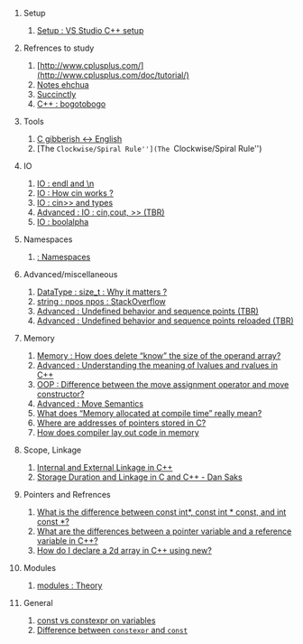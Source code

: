 1. Setup 
   1. [Setup : VS Studio C++ setup](https://code.visualstudio.com/docs/cpp/config-mingw#_cc-configurations)
   
2. Refrences to study 
   1. [http://www.cplusplus.com/](http://www.cplusplus.com/doc/tutorial/)
   2. [Notes ehchua](https://www3.ntu.edu.sg/home/ehchua/programming/index.html#Cpp)
   3. [Succinctly](https://code.tutsplus.com/series/c-succinctly--mobile-22076)
   4. [C++ : bogotobogo](https://www.bogotobogo.com/cplusplus/)
2. Tools
   1. [C gibberish ↔ English](https://www.cdecl.org/)
   2. [The ``Clockwise/Spiral Rule''](The ``Clockwise/Spiral Rule'')
3. IO
   1. [IO : endl and \n](https://www.educative.io/edpresso/what-is-the-difference-between-endl-and-n-in-cpp#:~:text=Both%20endl%20and%20%5Cn%20serve,%2C%20whereas%20%5Cn%20does%20not.)
   2. [IO : How cin works ?](https://stackoverflow.com/a/36914430/6753380)
   3. [IO : cin>> and types](http://www.cplusplus.com/forum/beginner/30770/#:~:text=now%20since%20char%20can%20read,double%20reads%20in%20the%204.)
   4. [Advanced : IO : cin,cout, >> (TBR)](https://stackoverflow.com/a/34384431/6753380)
   5. [IO : boolalpha](http://www.cplusplus.com/reference/ios/boolalpha/)

4. Namespaces
   1. [ : Namespaces](http://www.cplusplus.com/doc/oldtutorial/namespaces/)
   
5. Advanced/miscellaneous
   1. [DataType : size_t : Why it matters ?](https://www.embedded.com/why-size_t-matters/)
   2. [string : npos](http://www.cplusplus.com/reference/string/string/npos/)[  npos : StackOverflow](https://stackoverflow.com/questions/3827926/what-does-stringnpos-mean-in-this-code)
   3. [Advanced : Undefined behavior and sequence points (TBR)](https://stackoverflow.com/questions/4176328/undefined-behavior-and-sequence-points)
   4. [Advanced : Undefined behavior and sequence points reloaded (TBR)](https://stackoverflow.com/questions/4638364/undefined-behavior-and-sequence-points-reloaded)
   
6. Memory
   1.  [Memory : How does delete “know” the size of the operand array?](https://stackoverflow.com/questions/197675/how-does-delete-know-the-size-of-the-operand-array)
   2. [Advanced : Understanding the meaning of lvalues and rvalues in C++](https://www.internalpointers.com/post/understanding-meaning-lvalues-and-rvalues-c)
   3. [OOP : Difference between the move assignment operator and move constructor?](https://stackoverflow.com/questions/29971205/difference-between-the-move-assignment-operator-and-move-constructor#:~:text=A%20move%20constructor%20is%20executed,as%20in%20the%20copy%20case.)
   4. [Advanced : Move Semantics](https://www.slideshare.net/ripplelabs/howard-hinnant-accu2014)
   5. [What does “Memory allocated at compile time” really mean?](https://stackoverflow.com/questions/21350478/what-does-memory-allocated-at-compile-time-really-mean)
   6. [Where are addresses of pointers stored in C?](https://stackoverflow.com/questions/25198834/where-are-addresses-of-pointers-stored-in-c)
   7. [How does compiler lay out code in memory](https://stackoverflow.com/questions/19101449/how-does-compiler-lay-out-code-in-memory?noredirect=1&lq=1)
  
7. Scope, Linkage
   1. [Internal and External Linkage in C++](http://www.goldsborough.me/c/c++/linker/2016/03/30/19-34-25-internal_and_external_linkage_in_c++/)
   2. [Storage Duration and Linkage in C and C++ - Dan Saks
](https://www.youtube.com/watch?v=0kgTuWkyorc)
8. Pointers and Refrences
   1. [What is the difference between const int*, const int * const, and int const *?](https://stackoverflow.com/questions/1143262/what-is-the-difference-between-const-int-const-int-const-and-int-const?noredirect=1&lq=1)
   2. [What are the differences between a pointer variable and a reference variable in C++?
](https://stackoverflow.com/questions/57483/what-are-the-differences-between-a-pointer-variable-and-a-reference-variable-in)
   3. [How do I declare a 2d array in C++ using new?
](https://stackoverflow.com/questions/936687/how-do-i-declare-a-2d-array-in-c-using-new)
8. Modules
   1. [modules : Theory](https://vector-of-bool.github.io/2019/03/10/modules-1.html)
9. General
   1. [const vs constexpr on variables
](https://stackoverflow.com/questions/13346879/const-vs-constexpr-on-variables)
   2. [Difference between `constexpr` and `const`](https://stackoverflow.com/questions/14116003/difference-between-constexpr-and-const)
